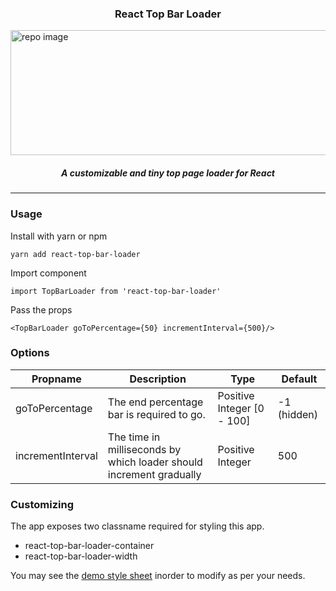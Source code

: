 <p align="center">
  <h3 align="center">React Top Bar Loader</h3>
  <img src="https://user-images.githubusercontent.com/17708702/56333074-5e8dcb00-61b0-11e9-816e-a6c8e3e7cd78.gif" alt="repo image" width="900" height="200" />
  <h5 align="center"><i>A customizable and tiny top page loader for React</i></h5>
</p>

---

### Usage

Install with yarn or npm

```yarn add react-top-bar-loader```

Import component

```import TopBarLoader from 'react-top-bar-loader'```

Pass the props

```<TopBarLoader goToPercentage={50} incrementInterval={500}/>```

### Options
|   Propname|   Description|Type   |Default   |
|---|---|---|---|
|goToPercentage	|The end percentage bar is required to go.	|Positive Integer [0 - 100]	|-1 (hidden)   |
|incrementInterval	|The time in milliseconds by which loader should increment gradually|	Positive Integer|	500     |

### Customizing
The app exposes two classname required for styling this app.
- react-top-bar-loader-container
- react-top-bar-loader-width

You may see the [demo style sheet](https://github.com/eyeblinkdigital/react-top-bar-loader/blob/master/demo/styles.css) inorder to modify as per your needs.
